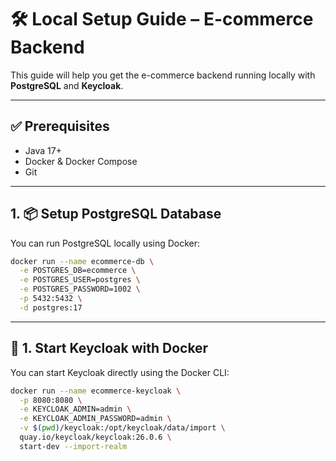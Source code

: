 # 🛠️ Local Setup Guide – E-commerce Backend

This guide will help you get the e-commerce backend running locally with **PostgreSQL** and **Keycloak**.

---

## ✅ Prerequisites

- Java 17+
- Docker & Docker Compose
- Git

---

## 1. 📦 Setup PostgreSQL Database

You can run PostgreSQL locally using Docker:

```bash
docker run --name ecommerce-db \
  -e POSTGRES_DB=ecommerce \
  -e POSTGRES_USER=postgres \
  -e POSTGRES_PASSWORD=1002 \
  -p 5432:5432 \
  -d postgres:17
```


---

## 🚀 1. Start Keycloak with Docker

You can start Keycloak directly using the Docker CLI:

```bash
docker run --name ecommerce-keycloak \
  -p 8080:8080 \
  -e KEYCLOAK_ADMIN=admin \
  -e KEYCLOAK_ADMIN_PASSWORD=admin \
  -v $(pwd)/keycloak:/opt/keycloak/data/import \
  quay.io/keycloak/keycloak:26.0.6 \
  start-dev --import-realm
```

